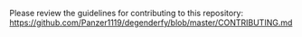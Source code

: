 Please review the guidelines for contributing to this repository: 
https://github.com/Panzer1119/degenderfy/blob/master/CONTRIBUTING.md
